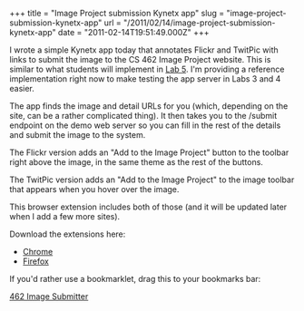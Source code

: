 +++
title = "Image Project submission Kynetx app"
slug = "image-project-submission-kynetx-app"
url = "/2011/02/14/image-project-submission-kynetx-app"
date = "2011-02-14T19:51:49.000Z"
+++

I wrote a simple Kynetx app today that annotates Flickr and TwitPic with links to submit the image to the CS 462 Image Project website. This is similar to what students will implement in <a href="http://classes.windley.com/462/wiki/index.php/Lab_5">Lab 5</a>. I'm providing a reference implementation right now to make testing the app server in Labs 3 and 4 easier.

The app finds the image and detail URLs for you (which, depending on the site, can be a rather complicated thing). It then takes you to the /submit endpoint on the demo web server so you can fill in the rest of the details and submit the image to the system.

The Flickr version adds an "Add to the Image Project" button to the toolbar right above the image, in the same theme as the rest of the buttons.

The TwitPic version adds an "Add to the Image Project" to the image toolbar that appears when you hover over the image.

This browser extension includes both of those (and it will be updated later when I add a few more sites).

Download the extensions here:
<ul><li><a href="http://dl.dropbox.com/u/1882021/462/462_Image_Submitter.crx">Chrome</a></li>
<li><a href="http://dl.dropbox.com/u/1882021/462/462_Image_Submitter.xpi">Firefox</a></li></ul>

If you'd rather use a bookmarklet, drag this to your bookmarks bar:

<a href="javascript:(function(){var d=document;var s=d.createElement('script');s.text=&quot;KOBJ_config={'rids':['a163x44']};&quot;;d.body.appendChild(s);var l=d.createElement('script');l.src='http://init.kobj.net/js/shared/kobj-static.js';d.body.appendChild(l);})()">462 Image Submitter</a>